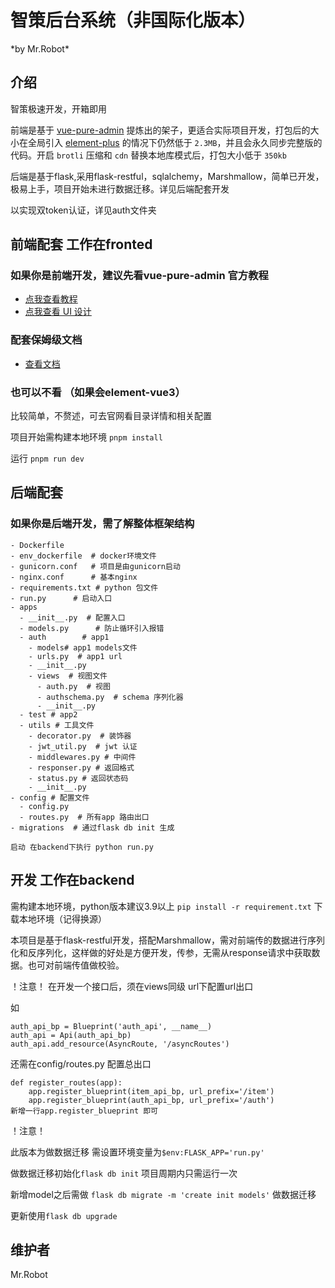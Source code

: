 <h1>智策后台系统（非国际化版本）</h1>
*by Mr.Robot*

## 介绍

智策极速开发，开箱即用

前端是基于 [vue-pure-admin](https://github.com/pure-admin/vue-pure-admin) 提炼出的架子，更适合实际项目开发，打包后的大小在全局引入 [element-plus](https://element-plus.org) 的情况下仍然低于 `2.3MB`，并且会永久同步完整版的代码。开启 `brotli` 压缩和 `cdn` 替换本地库模式后，打包大小低于 `350kb`

后端是基于flask,采用flask-restful，sqlalchemy，Marshmallow，简单已开发，极易上手，项目开始未进行数据迁移。详见后端配套开发

以实现双token认证，详见auth文件夹


## 前端配套  工作在fronted
### 如果你是前端开发，建议先看vue-pure-admin 官方教程
- [点我查看教程](https://www.bilibili.com/video/BV1kg411v7QT)
- [点我查看 UI 设计](https://www.bilibili.com/video/BV17g411T7rq)

### 配套保姆级文档

- [查看文档](https://yiming_chang.gitee.io/pure-admin-doc)

### 也可以不看 （如果会element-vue3）

比较简单，不赘述，可去官网看目录详情和相关配置

项目开始需构建本地环境
`pnpm install`

运行
`pnpm run dev`
## 后端配套
### 如果你是后端开发，需了解整体框架结构
```- docker-compose.yml  #docker-compose 运行文件
- Dockerfile   
- env_dockerfile  # docker环境文件
- gunicorn.conf   # 项目是由gunicorn启动
- nginx.conf      # 基本nginx
- requirements.txt # python 包文件
- run.py      # 启动入口
- apps
  - __init__.py  # 配置入口
  - models.py      # 防止循环引入报错
  - auth        # app1
    - models# app1 models文件
    - urls.py  # app1 url
    - __init__.py
    - views  # 视图文件
      - auth.py  # 视图
      - authschema.py  # schema 序列化器
      - __init__.py
  - test # app2
  - utils # 工具文件
    - decorator.py  # 装饰器
    - jwt_util.py  # jwt 认证
    - middlewares.py # 中间件
    - responser.py # 返回格式
    - status.py # 返回状态码
    - __init__.py
- config # 配置文件
  - config.py
  - routes.py  # 所有app 路由出口
- migrations  # 通过flask db init 生成
```
`启动 在backend下执行 python run.py`

## 开发 工作在backend
需构建本地环境，python版本建议3.9以上
`pip install -r requirement.txt` 下载本地环境（记得换源）

本项目是基于flask-restful开发，搭配Marshmallow，需对前端传的数据进行序列化和反序列化，这样做的好处是方便开发，传参，无需从response请求中获取数据。也可对前端传值做校验。

！注意！
在开发一个接口后，须在views同级 url下配置url出口

如

```
auth_api_bp = Blueprint('auth_api', __name__)
auth_api = Api(auth_api_bp)
auth_api.add_resource(AsyncRoute, '/asyncRoutes')
```

还需在config/routes.py 配置总出口

```angular2html
def register_routes(app):
    app.register_blueprint(item_api_bp, url_prefix='/item')
    app.register_blueprint(auth_api_bp, url_prefix='/auth')
新增一行app.register_blueprint 即可
```

！注意！

此版本为做数据迁移
需设置环境变量为`$env:FLASK_APP='run.py'`

做数据迁移初始化`flask db init` 项目周期内只需运行一次

新增model之后需做 `flask db migrate -m 'create init models'` 做数据迁移

更新使用`flask db upgrade`


## 维护者
Mr.Robot